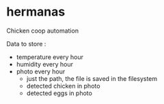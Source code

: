 # hermanas
Chicken coop automation

Data to store : 
* temperature every hour
* humidity every hour
* photo every hour 
    * just the path, the file is saved in the filesystem
    * detected chicken in photo
    * detected eggs in photo